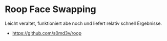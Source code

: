# Roop Face Swapping

Leicht veraltet, funktioniert abe noch und liefert relativ schnell Ergebnisse.

- https://github.com/s0md3v/roop
